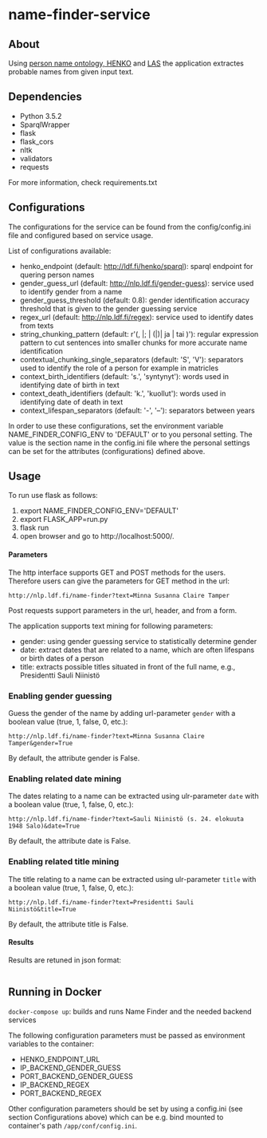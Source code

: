 # name-finder-service

## About

Using [person name ontology, HENKO](http://light.onki.fi/henko/en/) and [LAS](http://demo.seco.tkk.fi/las/) the application extractes probable names from given input text.

## Dependencies

* Python 3.5.2
* SparqlWrapper
* flask
* flask_cors
* nltk
* validators
* requests

For more information, check requirements.txt

## Configurations

The configurations for the service can be found from the config/config.ini file and configured based on service usage.

List of configurations available:

* henko_endpoint (default: http://ldf.fi/henko/sparql): sparql endpoint for quering person names
* gender_guess_url (default: http://nlp.ldf.fi/gender-guess): service used to identify gender from a name
* gender_guess_threshold (default: 0.8): gender identification accuracy threshold that is given to the gender guessing service
* regex_url (default: http://nlp.ldf.fi/regex): service used to identify dates from texts
* string_chunking_pattern (default: r'(, |; | \(|\)| ja | tai )'): regular expression pattern to cut sentences into smaller chunks for more accurate name identification
* contextual_chunking_single_separators (default: 'S', 'V'): separators used to identify the role of a person for example in matricles
* context_birth_identifiers (default: 's.', 'syntynyt'): words used in identifying date of birth in text
* context_death_identifiers (default: 'k.', 'kuollut'): words used in identifying date of death in text
* context_lifespan_separators (default: '-', '–'): separators between years

In order to use these configurations, set the environment variable NAME_FINDER_CONFIG_ENV to 'DEFAULT' or to you personal setting. The value is the section name in the config.ini file where the personal settings can be set for the attributes (configurations) defined above.

## Usage

To run use flask as follows:

1. export NAME_FINDER_CONFIG_ENV='DEFAULT'
2. export FLASK_APP=run.py
3. flask run
4. open browser and go to http://localhost:5000/.

#### Parameters

The http interface supports GET and POST methods for the users. Therefore users can give the parameters for GET method in the url:

```
http://nlp.ldf.fi/name-finder?text=Minna Susanna Claire Tamper
```
Post requests support parameters in the url, header, and from a form.

The application supports text mining for following parameters:
* gender: using gender guessing service to statistically determine gender
* date: extract dates that are related to a name, which are often lifespans or birth dates of a person
* title: extracts possible titles situated in front of the full name, e.g., Presidentti Sauli Niinistö

### Enabling gender guessing

Guess the gender of the name by adding url-parameter ```gender``` with a boolean value (true, 1, false, 0, etc.):

```
http://nlp.ldf.fi/name-finder?text=Minna Susanna Claire Tamper&gender=True
```

By default, the attribute gender is False.

### Enabling related date mining

The dates relating to a name can be extracted using ulr-parameter ```date``` with a boolean value (true, 1, false, 0, etc.):

```
http://nlp.ldf.fi/name-finder?text=Sauli Niinistö (s. 24. elokuuta 1948 Salo)&date=True
```

By default, the attribute date is False.

### Enabling related title mining

The title relating to a name can be extracted using ulr-parameter ```title``` with a boolean value (true, 1, false, 0, etc.):

```
http://nlp.ldf.fi/name-finder?text=Presidentti Sauli Niinistö&title=True
```

By default, the attribute title is False.

#### Results

Results are retuned in json format:

```

```

## Running in Docker

`docker-compose up`: builds and runs Name Finder and the needed backend services

The following configuration parameters must be passed as environment variables to the container:

* HENKO_ENDPOINT_URL
* IP_BACKEND_GENDER_GUESS
* PORT_BACKEND_GENDER_GUESS
* IP_BACKEND_REGEX
* PORT_BACKEND_REGEX

Other configuration parameters should be set by using a config.ini (see section Configurations above) which can be e.g. bind mounted to container's path `/app/conf/config.ini`.
